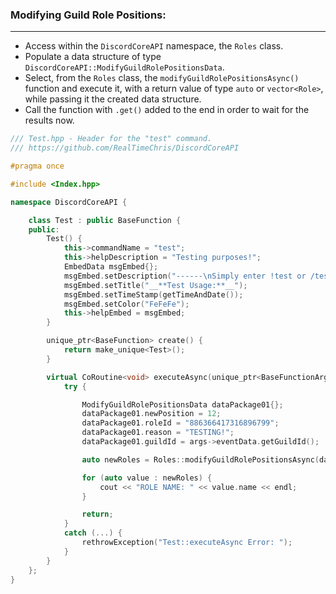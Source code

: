 ### **Modifying Guild Role Positions:**
---
- Access within the `DiscordCoreAPI` namespace, the `Roles` class.
- Populate a data structure of type `DiscordCoreAPI::ModifyGuildRolePositionsData`.
- Select, from the `Roles` class, the `modifyGuildRolePositionsAsync()` function and execute it, with a return value of type `auto` or `vector<Role>`, while passing it the created data structure.
- Call the function with `.get()` added to the end in order to wait for the results now.

```cpp
/// Test.hpp - Header for the "test" command.
/// https://github.com/RealTimeChris/DiscordCoreAPI

#pragma once

#include <Index.hpp>

namespace DiscordCoreAPI {

	class Test : public BaseFunction {
	public:
		Test() {
			this->commandName = "test";
			this->helpDescription = "Testing purposes!";
			EmbedData msgEmbed{};
			msgEmbed.setDescription("------\nSimply enter !test or /test!\n------");
			msgEmbed.setTitle("__**Test Usage:**__");
			msgEmbed.setTimeStamp(getTimeAndDate());
			msgEmbed.setColor("FeFeFe");
			this->helpEmbed = msgEmbed;
		}

		unique_ptr<BaseFunction> create() {
			return make_unique<Test>();
		}

		virtual CoRoutine<void> executeAsync(unique_ptr<BaseFunctionArguments> args) {
			try {

				ModifyGuildRolePositionsData dataPackage01{};
				dataPackage01.newPosition = 12;
				dataPackage01.roleId = "886366417316896799";
				dataPackage01.reason = "TESTING!";
				dataPackage01.guildId = args->eventData.getGuildId();

				auto newRoles = Roles::modifyGuildRolePositionsAsync(dataPackage01).get();

				for (auto value : newRoles) {
					cout << "ROLE NAME: " << value.name << endl;
				}

				return;
			}
			catch (...) {
				rethrowException("Test::executeAsync Error: ");
			}
		}
	};
}


```
